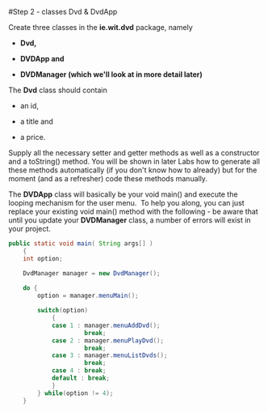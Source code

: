 #Step 2 - classes Dvd & DvdApp

Create three classes in the <c1><b>ie.wit.dvd</b></c1> package, namely 
<b>

- Dvd, 

- DVDApp and 

- DVDManager (which we'll look at in more detail later)

</b>

The <c1><b>Dvd</b></c1> class should contain 

- an id, 

- a title and 

- a price. 

Supply all the necessary setter and getter methods as well as a constructor and a toString() method. You will be shown in later Labs how to generate all these methods automatically (if you don't know how to already) but for the moment (and as a refresher) code these methods manually.

The <c1><b>DVDApp</b></c1> class will basically be your void main() and execute the looping mechanism for the user menu.  To help you along, you can just replace your existing void main() method with the following - be aware that until you update your <c1><b>DVDManager</b></c1> class, a number of errors will exist in your project.

~~~java
public static void main( String args[] )
    {
    int option;

    DvdManager manager = new DvdManager();
    
    do {
        option = manager.menuMain();

        switch(option)
            {
            case 1 : manager.menuAddDvd();
                     break;
            case 2 : manager.menuPlayDvd();
                     break;
            case 3 : manager.menuListDvds();
                     break; 
            case 4 : break; 
            default : break;
            }
        } while(option != 4);
    } 
~~~